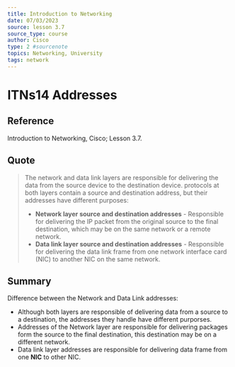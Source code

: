 ```yaml
---
title: Introduction to Networking
date: 07/03/2023
source: lesson 3.7
source_type: course
author: Cisco
type: 2 #sourcenote
topics: Networking, University
tags: network
---
```

# ITNs14 Addresses

## **Reference**
Introduction to Networking, Cisco; Lesson 3.7.

## **Quote**
> The network and data link layers are responsible for delivering the data from the source device to the destination device. protocols at both layers contain a source and destination address, but their addresses have different purposes:
> -   **Network layer source and destination addresses** - Responsible for delivering the IP packet from the original source to the final destination, which may be on the same network or a remote network.
> -   **Data link layer source and destination addresses** - Responsible for delivering the data link frame from one network interface card (NIC) to another NIC on the same network.

## **Summary**
Difference between the Network and Data Link addresses:
- Although both layers are responsible of delivering data from a source to a destination, the addresses they handle have different purporses.
- Addresses of the Network layer are responsible for delivering packages form the source to the final destination, this destination may be on a different network.
- Data link layer addresses are responsible for delivering data frame from one **NIC** to other NIC.